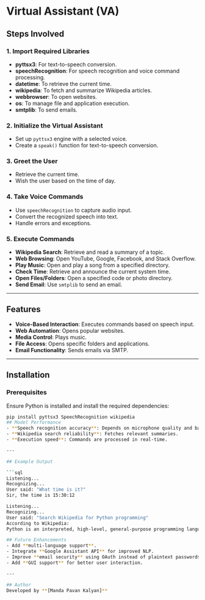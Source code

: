# Virtual Assistant (VA)

## Steps Involved

### 1. Import Required Libraries
- **pyttsx3**: For text-to-speech conversion.
- **speechRecognition**: For speech recognition and voice command processing.
- **datetime**: To retrieve the current time.
- **wikipedia**: To fetch and summarize Wikipedia articles.
- **webbrowser**: To open websites.
- **os**: To manage file and application execution.
- **smtplib**: To send emails.

### 2. Initialize the Virtual Assistant
- Set up `pyttsx3` engine with a selected voice.
- Create a `speak()` function for text-to-speech conversion.

### 3. Greet the User
- Retrieve the current time.
- Wish the user based on the time of day.

### 4. Take Voice Commands
- Use `speechRecognition` to capture audio input.
- Convert the recognized speech into text.
- Handle errors and exceptions.

### 5. Execute Commands
- **Wikipedia Search**: Retrieve and read a summary of a topic.
- **Web Browsing**: Open YouTube, Google, Facebook, and Stack Overflow.
- **Play Music**: Open and play a song from a specified directory.
- **Check Time**: Retrieve and announce the current system time.
- **Open Files/Folders**: Open a specified code or photo directory.
- **Send Email**: Use `smtplib` to send an email.

---

## Features
- **Voice-Based Interaction**: Executes commands based on speech input.
- **Web Automation**: Opens popular websites.
- **Media Control**: Plays music.
- **File Access**: Opens specific folders and applications.
- **Email Functionality**: Sends emails via SMTP.

---

## Installation

### Prerequisites
Ensure Python is installed and install the required dependencies:

```bash
pip install pyttsx3 SpeechRecognition wikipedia
## Model Performance
- **Speech recognition accuracy**: Depends on microphone quality and background noise.
- **Wikipedia search reliability**: Fetches relevant summaries.
- **Execution speed**: Commands are processed in real-time.

---

## Example Output

```sql
Listening...
Recognizing...
User said: "What time is it?"
Sir, the time is 15:30:12

Listening...
Recognizing...
User said: "Search Wikipedia for Python programming"
According to Wikipedia:
Python is an interpreted, high-level, general-purpose programming language...

## Future Enhancements
- Add **multi-language support**.
- Integrate **Google Assistant API** for improved NLP.
- Improve **email security** using OAuth instead of plaintext passwords.
- Add **GUI support** for better user interaction.

---

## Author
Developed by **[Manda Pavan Kalyan]**

